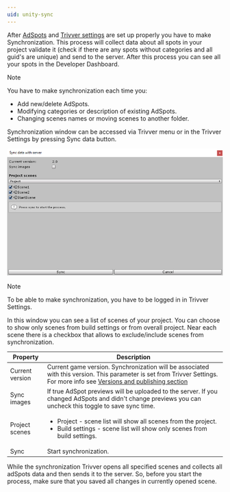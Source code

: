 ```yaml
---
uid: unity-sync
---
```


After [AdSpots](xref:unity-adspot-term) and [Trivver settings](xref:unity-settings-term) are set up properly you have to make Synchronization. This process will collect data about all spots in your project validate it (check if there are any spots without categories and all guid's are unique) and send to the server. After this process you can see all your spots in the Developer Dashboard.  

> [!NOTE]
> You have to make synchronization each time you:
> * Add new/delete AdSpots.
> * Modifying categories or description of existing AdSpots.
> * Changing scenes names or moving scenes to another folder. 

Synchronization window can be accessed via Trivver menu or in the Trivver Settings by pressing Sync data button.

![Sync data window]( ../../images/sync_data-window.png "Sync data window")

> [!NOTE]
> To be able to make synchronization, you have to be logged in in Trivver Settings.

In this window you can see a list of scenes of your project. You can choose to show only scenes from build settings or from overall project. Near each scene there is a checkbox that allows to exclude/include scenes from synchronization.

| Property   | Description|
|------------|------------|
| Current version   | Current game version. Synchronization will be associated with this version. This parameter is set from Trivver Settings. For more info see [Versions and publishing section](xref:unity-versions-term) |
| Sync images       | If true AdSpot previews will be uploaded to the server. If you changed AdSpots and didn't change previews you can uncheck this toggle to save sync time. |
| Project scenes    | <ul> <li> Project - scene list will show all scenes from the project. </li> <li> Build settings - scene list will show only scenes from build settings. </li> </ul>     |
| Sync              | Start synchronization.|

While the synchronization Trivver opens all specified scenes and collects all adSpots data and then sends it to the server. So, before you start the process, make sure that you saved all changes in currently opened scene.